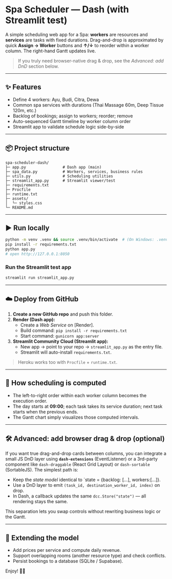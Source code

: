 # Spa Scheduler — Dash (with Streamlit test)

A simple scheduling web app for a Spa: **workers** are resources and **services** are tasks with fixed durations. 
Drag-and-drop is approximated by quick **Assign → Worker** buttons and **↑/↓** to reorder within a worker column. 
The right-hand Gantt updates live.

> If you truly need browser-native drag & drop, see the *Advanced: add DnD* section below.

---

## ✨ Features
- Define 4 workers: Ayu, Budi, Citra, Dewa
- Common spa services with durations (Thai Massage 60m, Deep Tissue 120m, etc.)
- Backlog of bookings; assign to workers; reorder; remove
- Auto-sequenced Gantt timeline by worker column order
- Streamlit app to validate schedule logic side-by-side

---

## 📦 Project structure
```
spa-scheduler-dash/
├─ app.py                # Dash app (main)
├─ spa_data.py           # Workers, services, business rules
├─ utils.py              # Scheduling utilities
├─ streamlit_app.py      # Streamlit viewer/test
├─ requirements.txt
├─ Procfile
├─ runtime.txt
├─ assets/
│  └─ styles.css
└─ README.md
```

---

## ▶️ Run locally
```bash
python -m venv .venv && source .venv/bin/activate  # (On Windows: .venv\Scripts\activate)
pip install -r requirements.txt
python app.py
# open http://127.0.0.1:8050
```

### Run the Streamlit test app
```bash
streamlit run streamlit_app.py
```

---

## ☁️ Deploy from GitHub
1. **Create a new GitHub repo** and push this folder.
2. **Render (Dash app):**
   - Create a *Web Service* on [Render].
   - Build command: `pip install -r requirements.txt`
   - Start command: `gunicorn app:server`
3. **Streamlit Community Cloud (Streamlit app):**
   - New app → point to your repo → `streamlit_app.py` as the entry file.
   - Streamlit will auto-install `requirements.txt`.

> Heroku works too with `Procfile` + `runtime.txt`.

---

## 🧠 How scheduling is computed
- The left-to-right order within each worker column becomes the execution order.
- The day starts at **09:00**; each task takes its service duration; next task starts when the previous ends.
- The Gantt chart simply visualizes those computed intervals.

---

## 🛠️ Advanced: add browser drag & drop (optional)
If you want true drag-and-drop cards between columns, you can integrate a small JS DnD layer using **`dash-extensions`** (EventListener) or a 3rd-party component like `dash-draggable` (React Grid Layout) or `dash-sortable` (SortableJS). The simplest path is:

- Keep the *state model* identical to `state = {backlog: [...], workers:[...]}.
- Use a DnD layer to emit `(task_id, destination_worker_id, index)` on drop.
- In Dash, a callback updates the same `dcc.Store("state")` — all rendering stays the same.

This separation lets you swap controls without rewriting business logic or the Gantt.

---

## 🧩 Extending the model
- Add prices per service and compute daily revenue.
- Support overlapping rooms (another resource type) and check conflicts.
- Persist bookings to a database (SQLite / Supabase).

Enjoy! 💆‍♀️

